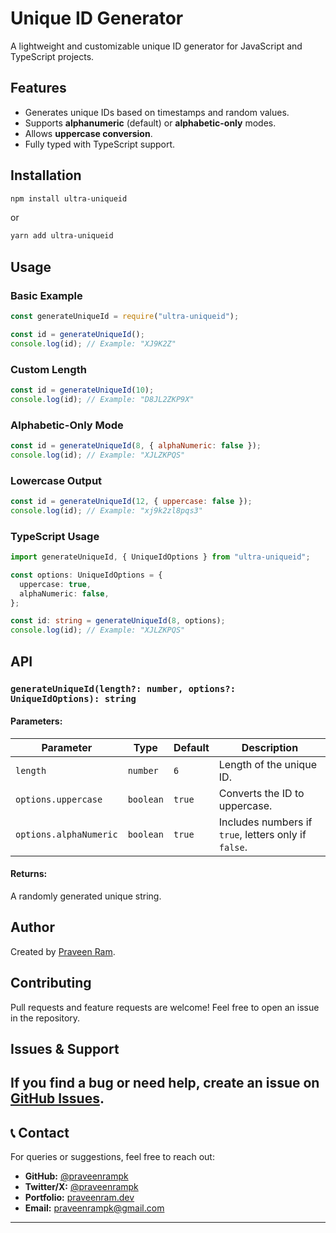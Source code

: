 # Unique ID Generator

A lightweight and customizable unique ID generator for JavaScript and TypeScript projects.

## Features

- Generates unique IDs based on timestamps and random values.
- Supports **alphanumeric** (default) or **alphabetic-only** modes.
- Allows **uppercase conversion**.
- Fully typed with TypeScript support.

## Installation

```sh
npm install ultra-uniqueid
```

or

```sh
yarn add ultra-uniqueid
```

## Usage

### Basic Example

```javascript
const generateUniqueId = require("ultra-uniqueid");

const id = generateUniqueId();
console.log(id); // Example: "XJ9K2Z"
```

### Custom Length

```javascript
const id = generateUniqueId(10);
console.log(id); // Example: "D8JL2ZKP9X"
```

### Alphabetic-Only Mode

```javascript
const id = generateUniqueId(8, { alphaNumeric: false });
console.log(id); // Example: "XJLZKPQS"
```

### Lowercase Output

```javascript
const id = generateUniqueId(12, { uppercase: false });
console.log(id); // Example: "xj9k2zl8pqs3"
```

### TypeScript Usage

```typescript
import generateUniqueId, { UniqueIdOptions } from "ultra-uniqueid";

const options: UniqueIdOptions = {
  uppercase: true,
  alphaNumeric: false,
};

const id: string = generateUniqueId(8, options);
console.log(id); // Example: "XJLZKPQS"
```

## API

### `generateUniqueId(length?: number, options?: UniqueIdOptions): string`

#### Parameters:

| Parameter | Type | Default | Description |
|-----------|------|---------|-------------|
| `length` | `number` | `6` | Length of the unique ID. |
| `options.uppercase` | `boolean` | `true` | Converts the ID to uppercase. |
| `options.alphaNumeric` | `boolean` | `true` | Includes numbers if `true`, letters only if `false`. |

#### Returns:

A randomly generated unique string.


## Author

Created by [Praveen Ram](https://github.com/praveenrampk).

## Contributing

Pull requests and feature requests are welcome! Feel free to open an issue in the repository.

## Issues & Support

If you find a bug or need help, create an issue on [GitHub Issues](https://github.com/praveenrampk/ultra-uniqueid/issues).
---

## 📞 Contact

For queries or suggestions, feel free to reach out:

- **GitHub:** [@praveenrampk](https://github.com/praveenrampk)
- **Twitter/X:** [@praveenrampk](https://twitter.com/praveenrampk)
- **Portfolio:** [praveenram.dev](https://praveenram.netlify.app/)
- **Email:** praveenrampk@gmail.com

---